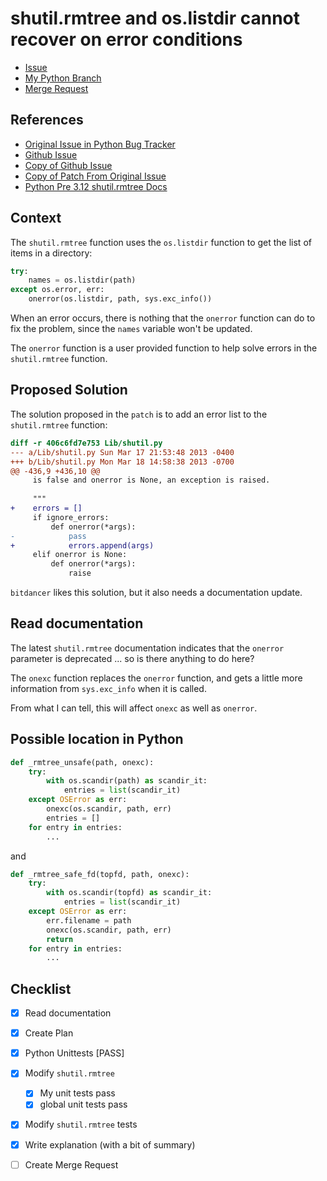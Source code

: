 # shutil.rmtree and os.listdir cannot recover on error conditions

- [Issue](https://github.com/python/cpython/issues/52769)
- [My Python Branch](https://github.com/richardhob/cpython/tree/issue52769-rmtree-onerror)
- [Merge Request](https://github.com/python/cpython/pull/108255#)

## References 

- [Original Issue in Python Bug Tracker](https://bugs.python.org/issue8523)
- [Github Issue](https://github.com/python/cpython/issues/52769)
- [Copy of Github Issue](./issue-git.md)
- [Copy of Patch From Original Issue](./rmtree_ignore_errors_returns_list.patch)
- [Python Pre 3.12 shutil.rmtree Docs](./shutil_rmtree.md)

## Context

The `shutil.rmtree` function uses the `os.listdir` function to get the list of items in a directory:

``` python
try:
    names = os.listdir(path)
except os.error, err:
    onerror(os.listdir, path, sys.exc_info())
```

When an error occurs, there is nothing that the `onerror` function can do to fix the problem, since the `names` variable won't be updated.

The `onerror` function is a user provided function to help solve errors in the `shutil.rmtree` function.

## Proposed Solution

The solution proposed in the `patch` is to add an error list to the `shutil.rmtree` function:

``` diff
diff -r 406c6fd7e753 Lib/shutil.py
--- a/Lib/shutil.py	Sun Mar 17 21:53:48 2013 -0400
+++ b/Lib/shutil.py	Mon Mar 18 14:58:38 2013 -0700
@@ -436,9 +436,10 @@
     is false and onerror is None, an exception is raised.
 
     """
+    errors = []
     if ignore_errors:
         def onerror(*args):
-            pass
+            errors.append(args)
     elif onerror is None:
         def onerror(*args):
             raise
```

`bitdancer` likes this solution, but it also needs a documentation update.

## Read documentation

The latest `shutil.rmtree` documentation indicates that the `onerror` parameter is deprecated ... so is there anything to do here?

The `onexc` function replaces the `onerror` function, and gets a little more information from `sys.exc_info` when it is called.

From what I can tell, this will affect `onexc` as well as `onerror`.

## Possible location in Python 

``` python
def _rmtree_unsafe(path, onexc):
    try:
        with os.scandir(path) as scandir_it:
            entries = list(scandir_it)
    except OSError as err:
        onexc(os.scandir, path, err)
        entries = []
    for entry in entries:
        ...
```

and 

``` python
def _rmtree_safe_fd(topfd, path, onexc):
    try:
        with os.scandir(topfd) as scandir_it:
            entries = list(scandir_it)
    except OSError as err:
        err.filename = path
        onexc(os.scandir, path, err)
        return
    for entry in entries:
        ...
```

## Checklist

- [X] Read documentation
- [X] Create Plan
- [X] Python Unittests [PASS]
- [X] Modify `shutil.rmtree` 
    - [X] My unit tests pass
    - [X] global unit tests pass 
- [X] Modify `shutil.rmtree` tests
- [X] Write explanation (with a bit of summary)
- [ ] Create Merge Request

